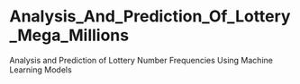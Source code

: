 # Analysis_And_Prediction_Of_Lottery_Mega_Millions
Analysis and Prediction of Lottery Number Frequencies Using Machine Learning Models
